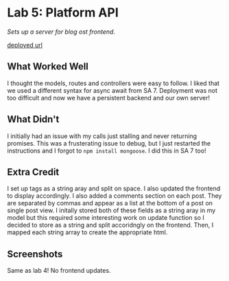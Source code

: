# Lab 5: Platform API

*Sets up a server for blog ost frontend.*

[deployed url](https://platform-api-lab-5.herokuapp.com/)

## What Worked Well
I thought the models, routes and controllers were easy to follow. I liked that we used a different syntax for async await from SA 7. Deployment was not too difficult and now we have a persistent backend and our own server!

## What Didn't
I initially had an issue with my calls just stalling and never returning promises. This was a frusterating issue to debug, but I just restarted the instructions and I forgot to `npm install mongoose`. I did this in SA 7 too!

## Extra Credit
I set up tags as a string aray and split on space. I also updated the frontend to display accordingly. I also added a comments section on each post. They are separated by commas and appear as a list at the bottom of a post on single post view. I initally stored both of these fields as a string aray in my model but this required some interesting work on update function so I decided to store as a string and split accoridngly on the frontend. Then, I mapped each string array to create the appropriate html.

## Screenshots
Same as lab 4! No frontend updates.